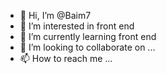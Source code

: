 - 👋 Hi, I’m @Baim7
- 👀 I’m interested in front end
- 🌱 I’m currently learning front end
- 💞️ I’m looking to collaborate on ...
- 📫 How to reach me ...

<!---
Baim7/Baim7 is a ✨ special ✨ repository because its `README.md` (this file) appears on your GitHub profile.
You can click the Preview link to take a look at your changes.
--->
